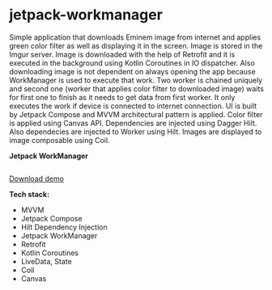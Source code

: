 # jetpack-workmanager
Simple application that downloads Eminem image from internet and applies green color filter as well as displaying it in the screen. Image is stored in the Imgur server. Image is downloaded with the help of Retrofit and it is executed in the background using Kotlin Coroutines in IO dispatcher. Also downloading image is not dependent on always opening the app because WorkManager is used to execute that work. Two worker is chained uniquely and second one (worker that applies color filter to downloaded image) waits for first one to finish as it needs to get data from first worker. It only executes the work if device is connected to internet connection. UI is built by Jetpack Compose and MVVM architectural pattern is applied. Color filter is applied using Canvas API. Dependencies are injected using Dagger Hilt. Also dependecies are injected to Worker using Hilt. Images are displayed to image composable using Coil.

**Jetpack WorkManager**

<img src="" />

<a href="https://github.com/raheemadamboev/jetpack-workmanager/blob/master/app-debug.apk">Download demo</a>

**Tech stack:**

- MVVM
- Jetpack Compose
- Hilt Dependency Injection
- Jetpack WorkManager
- Retrofit
- Kotlin Coroutines
- LiveData, State
- Coil
- Canvas
